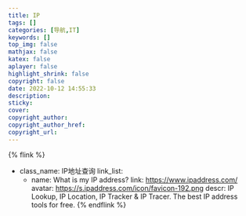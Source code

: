 ```yaml
---
title: IP
tags: []
categories: [导航,IT]
keywords: []
top_img: false
mathjax: false
katex: false
aplayer: false
highlight_shrink: false
copyright: false
date: 2022-10-12 14:55:33
description:
sticky:
cover:
copyright_author:
copyright_author_href:
copyright_url:
---
```


{% flink %}
- class_name: IP地址查询
  link_list:
    - name: What is my IP address?
      link: https://www.ipaddress.com/
      avatar: https://s.ipaddress.com/icon/favicon-192.png
      descr: IP Lookup, IP Location, IP Tracker & IP Tracer. The best IP address tools for free.
{% endflink %}
